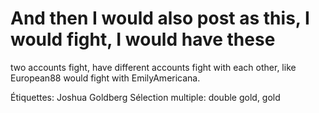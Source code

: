 # And then I would also post as this, I would fight, I would have these
two accounts fight, have different accounts fight with each other, like
European88 would fight with EmilyAmericana.

Étiquettes: Joshua Goldberg
Sélection multiple: double gold, gold